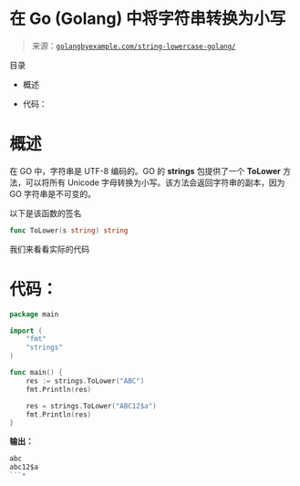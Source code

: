 <!--yml

分类：未分类

日期：2024-10-13 06:12:21

-->

# 在 Go (Golang) 中将字符串转换为小写

> 来源：[`golangbyexample.com/string-lowercase-golang/`](https://golangbyexample.com/string-lowercase-golang/)

目录

+   概述

+   代码：

# **概述**

在 GO 中，字符串是 UTF-8 编码的。GO 的 **strings** 包提供了一个 **ToLower** 方法，可以将所有 Unicode 字母转换为小写。该方法会返回字符串的副本，因为 GO 字符串是不可变的。

以下是该函数的签名

```go
func ToLower(s string) string
```

我们来看看实际的代码

# **代码：**

```go
package main

import (
    "fmt"
    "strings"
)

func main() {
    res := strings.ToLower("ABC")
    fmt.Println(res)

    res = strings.ToLower("ABC12$a")
    fmt.Println(res)
}
```

**输出：**

```go
abc
abc12$a
```*
